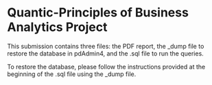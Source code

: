 # Quantic-Principles of Business Analytics Project
This submission contains three files: the PDF report, the _dump file to restore the database in pdAdmin4, and the .sql file to run the queries.

To restore the database, please follow the instructions provided at the beginning of the .sql file using the _dump file.
